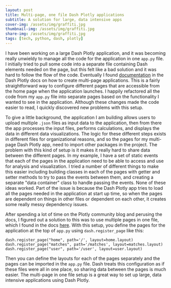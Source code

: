 ```yaml
---
layout: post
title: Multi-page, one file Dash Plotly applications
subtitle: A solution for large, data intensive apps
cover-img: /assets/img/graffiti.jpg
thumbnail-img: /assets/img/graffiti.jpg
share-img: /assets/img/graffiti.jpg
tags: [tech, python, dash, plotly]
---
```


I have been working on a large Dash Plotly application, and it was becoming really unwieldy to manage all the code for the application in one `app.py` file. I initially tried to pull some code into a separate file containing Dash elements needed on the page, but this felt like a bad solution and it was hard to follow the flow of the code. Eventually I found [documentation](https://dash.plotly.com/urls?_gl=1*1pgjkjj*_ga*MTIzMDY3MjU0My4xNzA1NTEyMzgw*_ga_6G7EE0JNSC*MTcxMDkwNjA1Mi4zNi4xLjE3MTA5MDYxMjkuNDcuMC4w#example:-simple-multi-page-app-with-pages) in the Dash Plotly docs on how to create multi-page applications. This is a fairly straightforward way to configure different pages that are accessible from the home page when the application launches. I happily refactored all the code from my `app.py` file into separate pages based on the functionality I wanted to see in the application. Although these changes made the code easier to read, I quickly discovered new problems with this setup. 

To give a little background, the application I am building allows users to upload multiple `.json` files as input data to the application, then from there the app processes the input files, performs calculations, and displays the data in different data visualizations. The logic for these different steps exists in different files for organizational reasons, and so the pages for my multi-page Dash Plotly app, need to import other packages in the project. The problem with this kind of setup is it makes it really hard to share data between the different pages. In my example, I have a set of static events that each of the pages in the application need to be able to access and use for analysis and visualization. I tried a number of different things to make this easier including building classes in each of the pages with getter and setter methods to try to pass the events between them, and creating a separate "data container" class to handle passing the events. None of these ideas worked. Part of the issue is because the Dash Plotly app tries to load all the pages needed in the application at start up time, so when the pages are dependent on things in other files or dependent on each other, it creates some really messy dependency issues.

After spending a lot of time on the Plotly community blog and perusing the docs, I figured out a solution to this was to use multiple pages in one file, which I found in the docs [here](https://dash.plotly.com/urls?_gl=1*1pgjkjj*_ga*MTIzMDY3MjU0My4xNzA1NTEyMzgw*_ga_6G7EE0JNSC*MTcxMDkwNjA1Mi4zNi4xLjE3MTA5MDYxMjkuNDcuMC4w#multiple-pages-in-one-file). With this setup, you define the pages for the application at the top of `app.py` using `dash.register_page` like this:
```
dash.register_page("home", path='/', layout=home.layout)
dash.register_page("matches", path='/matches', layout=matches.layout)
dash.register_page("user", path='/user', layout=user.layout)
```
Then you can define the layouts for each of the pages separately and the pages can be imported in the `app.py` file. Dash treats this configuration as if these files were all in one place, so sharing data between the pages is much easier. The multi-page in one file setup is a great way to set up large, data intensive applications using Dash Plotly.
